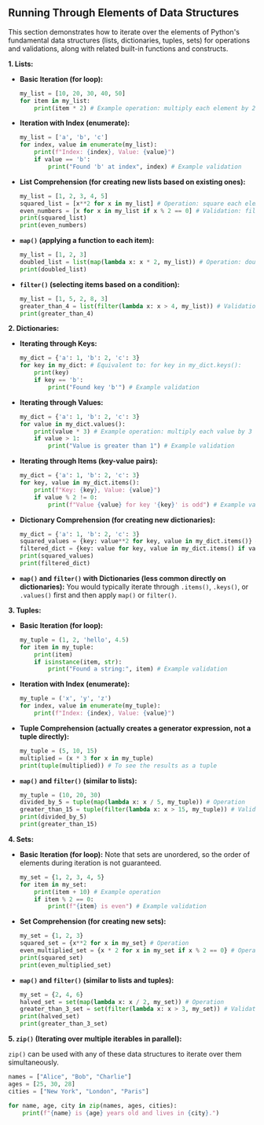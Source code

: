 ## Running Through Elements of Data Structures

This section demonstrates how to iterate over the elements of Python's fundamental data structures (lists, dictionaries, tuples, sets) for operations and validations, along with related built-in functions and constructs.

**1. Lists:**

* **Basic Iteration (for loop):**
    ```python
    my_list = [10, 20, 30, 40, 50]
    for item in my_list:
        print(item * 2) # Example operation: multiply each element by 2
    ```

* **Iteration with Index (enumerate):**
    ```python
    my_list = ['a', 'b', 'c']
    for index, value in enumerate(my_list):
        print(f"Index: {index}, Value: {value}")
        if value == 'b':
            print("Found 'b' at index", index) # Example validation
    ```

* **List Comprehension (for creating new lists based on existing ones):**
    ```python
    my_list = [1, 2, 3, 4, 5]
    squared_list = [x**2 for x in my_list] # Operation: square each element
    even_numbers = [x for x in my_list if x % 2 == 0] # Validation: filter for even numbers
    print(squared_list)
    print(even_numbers)
    ```

* **`map()` (applying a function to each item):**
    ```python
    my_list = [1, 2, 3]
    doubled_list = list(map(lambda x: x * 2, my_list)) # Operation: double each element
    print(doubled_list)
    ```

* **`filter()` (selecting items based on a condition):**
    ```python
    my_list = [1, 5, 2, 8, 3]
    greater_than_4 = list(filter(lambda x: x > 4, my_list)) # Validation: keep elements greater than 4
    print(greater_than_4)
    ```

**2. Dictionaries:**

* **Iterating through Keys:**
    ```python
    my_dict = {'a': 1, 'b': 2, 'c': 3}
    for key in my_dict: # Equivalent to: for key in my_dict.keys():
        print(key)
        if key == 'b':
            print("Found key 'b'") # Example validation
    ```

* **Iterating through Values:**
    ```python
    my_dict = {'a': 1, 'b': 2, 'c': 3}
    for value in my_dict.values():
        print(value * 3) # Example operation: multiply each value by 3
        if value > 1:
            print("Value is greater than 1") # Example validation
    ```

* **Iterating through Items (key-value pairs):**
    ```python
    my_dict = {'a': 1, 'b': 2, 'c': 3}
    for key, value in my_dict.items():
        print(f"Key: {key}, Value: {value}")
        if value % 2 != 0:
            print(f"Value {value} for key '{key}' is odd") # Example validation
    ```

* **Dictionary Comprehension (for creating new dictionaries):**
    ```python
    my_dict = {'a': 1, 'b': 2, 'c': 3}
    squared_values = {key: value**2 for key, value in my_dict.items()} # Operation: square each value
    filtered_dict = {key: value for key, value in my_dict.items() if value > 1} # Validation: keep pairs where value > 1
    print(squared_values)
    print(filtered_dict)
    ```

* **`map()` and `filter()` with Dictionaries (less common directly on dictionaries):** You would typically iterate through `.items()`, `.keys()`, or `.values()` first and then apply `map()` or `filter()`.

**3. Tuples:**

* **Basic Iteration (for loop):**
    ```python
    my_tuple = (1, 2, 'hello', 4.5)
    for item in my_tuple:
        print(item)
        if isinstance(item, str):
            print("Found a string:", item) # Example validation
    ```

* **Iteration with Index (enumerate):**
    ```python
    my_tuple = ('x', 'y', 'z')
    for index, value in enumerate(my_tuple):
        print(f"Index: {index}, Value: {value}")
    ```

* **Tuple Comprehension (actually creates a generator expression, not a tuple directly):**
    ```python
    my_tuple = (5, 10, 15)
    multiplied = (x * 3 for x in my_tuple)
    print(tuple(multiplied)) # To see the results as a tuple
    ```

* **`map()` and `filter()` (similar to lists):**
    ```python
    my_tuple = (10, 20, 30)
    divided_by_5 = tuple(map(lambda x: x / 5, my_tuple)) # Operation
    greater_than_15 = tuple(filter(lambda x: x > 15, my_tuple)) # Validation
    print(divided_by_5)
    print(greater_than_15)
    ```

**4. Sets:**

* **Basic Iteration (for loop):** Note that sets are unordered, so the order of elements during iteration is not guaranteed.
    ```python
    my_set = {1, 2, 3, 4, 5}
    for item in my_set:
        print(item + 10) # Example operation
        if item % 2 == 0:
            print(f"{item} is even") # Example validation
    ```

* **Set Comprehension (for creating new sets):**
    ```python
    my_set = {1, 2, 3}
    squared_set = {x**2 for x in my_set} # Operation
    even_multiplied_set = {x * 2 for x in my_set if x % 2 == 0} # Operation and validation
    print(squared_set)
    print(even_multiplied_set)
    ```

* **`map()` and `filter()` (similar to lists and tuples):**
    ```python
    my_set = {2, 4, 6}
    halved_set = set(map(lambda x: x / 2, my_set)) # Operation
    greater_than_3_set = set(filter(lambda x: x > 3, my_set)) # Validation
    print(halved_set)
    print(greater_than_3_set)
    ```

**5. `zip()` (Iterating over multiple iterables in parallel):**

`zip()` can be used with any of these data structures to iterate over them simultaneously.

```python
names = ["Alice", "Bob", "Charlie"]
ages = [25, 30, 28]
cities = ["New York", "London", "Paris"]

for name, age, city in zip(names, ages, cities):
    print(f"{name} is {age} years old and lives in {city}.")